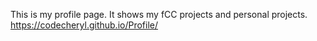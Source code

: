 This is my profile page. It shows my fCC projects and personal projects.
https://codecheryl.github.io/Profile/
